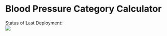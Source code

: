 # Blood Pressure Category Calculator

Status of Last Deployment:<br>
<img src="https://github.com/TimurNikishin/bpcalc/actions/workflows/CI-CD-Pipeline-to-AWS-ElasticBEanstalk/badge.svg?branch=main"><br>

